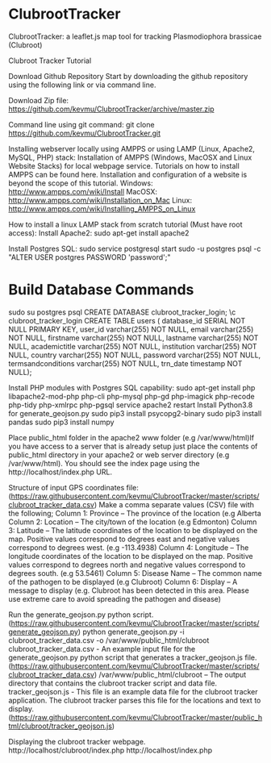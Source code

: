 # ClubrootTracker
ClubrootTracker: a leaflet.js map tool for tracking Plasmodiophora brassicae (Clubroot)

Clubroot Tracker Tutorial

Download Github Repository
Start by downloading the github repository using the following link or via command line.

Download Zip file:
https://github.com/kevmu/ClubrootTracker/archive/master.zip

Command line using git command:
git clone https://github.com/kevmu/ClubrootTracker.git

Installing webserver locally using AMPPS or using LAMP (Linux, Apache2, MySQL, PHP) stack:
Installation of AMPPS (Windows, MacOSX and Linux Website Stacks) for local webpage service.
Tutorials on how to install AMPPS can be found here. Installation and configuration of a website is beyond the scope of this tutorial. 
Windows:
http://www.ampps.com/wiki/Install
MacOSX:
http://www.ampps.com/wiki/Installation_on_Mac
Linux:
http://www.ampps.com/wiki/Installing_AMPPS_on_Linux

How to install a linux LAMP stack from scratch tutorial (Must have root access): 
Install Apache2:
sudo apt-get install apache2

Install Postgres SQL:
sudo service postgresql start
sudo -u postgres psql -c "ALTER USER postgres PASSWORD 'password';"
# Build Database Commands
sudo su postgres
psql
CREATE DATABASE clubroot_tracker_login;
\c clubroot_tracker_login
CREATE TABLE users (
database_id            SERIAL NOT NULL PRIMARY KEY,
user_id            varchar(255) NOT NULL,
email            varchar(255) NOT NULL,
firstname            varchar(255) NOT NULL,
lastname            varchar(255) NOT NULL,
academictitle            varchar(255) NOT NULL,
institution            varchar(255) NOT NULL,
country            varchar(255) NOT NULL,
password            varchar(255) NOT NULL,
termsandconditions            varchar(255) NOT NULL,
trn_date         timestamp NOT NULL);

Install PHP modules with Postgres SQL capability:
sudo apt-get install php libapache2-mod-php php-cli php-mysql php-gd php-imagick php-recode php-tidy php-xmlrpc php-pgsql
service apache2 restart
Install Python3.8 for generate_geojson.py
sudo pip3 install psycopg2-binary
sudo pip3 install pandas
sudo pip3 install numpy


Place public_html folder in the apache2 www folder (e.g /var/www/html)If you have access to a server that is already setup just place the contents of public_html directory in your apache2 or web server directory (e.g /var/www/html). You should see the index page using the http://localhost/index.php URL.

Structure of input GPS coordinates file:
(https://raw.githubusercontent.com/kevmu/ClubrootTracker/master/scripts/clubroot_tracker_data.csv)
Make a comma separate values (CSV) file with the following;
Column 1: Province – The province of the location (e.g Alberta
Column 2: Location – The city/town of the location (e.g Edmonton)
Column 3: Latitude – The latitude coordinates of the location to be displayed on the map. Positive values correspond to degrees east and negative values correspond to degrees west. (e.g -113.4938)
Column 4: Longitude – The longitude coordinates of the location to be displayed on the map. Positive values correspond to degrees north and negative values correspond to degrees south. (e.g 53.5461)
Column 5: Disease Name – The common name of the pathogen to be displayed (e.g Clubroot)
Column 6: Display – A message to display (e.g. Clubroot has been detected in this area. Please use extreme care to avoid spreading the pathogen and disease)

Run the generate_geojson.py python script. (https://raw.githubusercontent.com/kevmu/ClubrootTracker/master/scripts/generate_geojson.py)
python generate_geojson.py -i clubroot_tracker_data.csv -o /var/www/public_html/clubroot
clubroot_tracker_data.csv - An example input file for the generate_geojson.py python script that generates a tracker_geojson.js file. (https://raw.githubusercontent.com/kevmu/ClubrootTracker/master/scripts/clubroot_tracker_data.csv)
/var/www/public_html/clubroot – The output directory that contains the clubroot tracker script and data file.
tracker_geojson.js - This file is an example data file for the clubroot tracker application. The clubroot tracker parses this file for the locations and text to display. (https://raw.githubusercontent.com/kevmu/ClubrootTracker/master/public_html/clubroot/tracker_geojson.js) 

Displaying the clubroot tracker webpage.
http://localhost/clubroot/index.php
http://localhost/index.php




